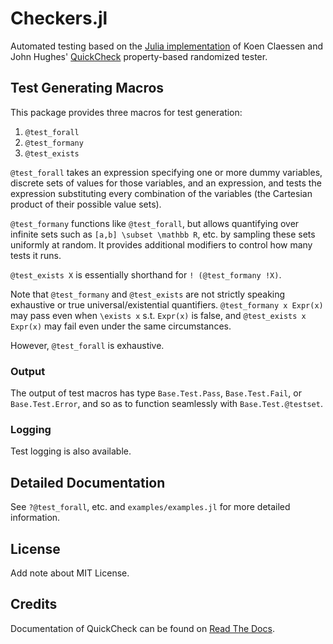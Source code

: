 # Checkers.jl

Automated testing
based on the [Julia implementation](https://github.com/pao/QuickCheck.jl)
of Koen Claessen and John Hughes' [QuickCheck](http://www.cse.chalmers.se/~rjmh/QuickCheck/)
property-based randomized tester.


## Test Generating Macros

This package provides three macros for test generation:

1. `@test_forall`
2. `@test_formany`
3. `@test_exists`

`@test_forall` takes an expression specifying one or more dummy variables,
discrete sets of values for those variables, and an expression, and tests the
expression substituting every combination of the variables 
(the Cartesian product of their possible value sets).

`@test_formany` functions like `@test_forall`, but allows quantifying over
infinite sets such as `[a,b] \subset \mathbb R`, etc. by sampling these
sets uniformly at random. It provides additional modifiers to control
how many tests it runs.

`@test_exists X` is essentially shorthand for `! (@test_formany !X)`.

Note that `@test_formany` and `@test_exists` are not strictly speaking exhaustive
or true universal/existential quantifiers. `@test_formany x Expr(x)` may pass
even when `\exists x` s.t. `Expr(x)` is false, and `@test_exists x Expr(x)` may
fail even under the same circumstances.

However, `@test_forall` is exhaustive.

### Output

The output of test macros has type `Base.Test.Pass`, `Base.Test.Fail`, 
or `Base.Test.Error`, and so as to function seamlessly with `Base.Test.@testset`.

### Logging

Test logging is also available.

## Detailed Documentation

See `?@test_forall`, etc. and `examples/examples.jl` for more detailed information. 

## License

Add note about MIT License.

## Credits

Documentation of QuickCheck can be found on [Read The Docs](https://quickcheckjl.readthedocs.org/en/latest/).

